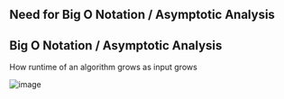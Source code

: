 ## Need for Big O Notation / Asymptotic Analysis
## Big O Notation / Asymptotic Analysis
How runtime of an algorithm grows as input grows

![image](https://user-images.githubusercontent.com/77434770/185140968-a453e1a2-f764-47dc-b948-836efd0a0f54.png)

